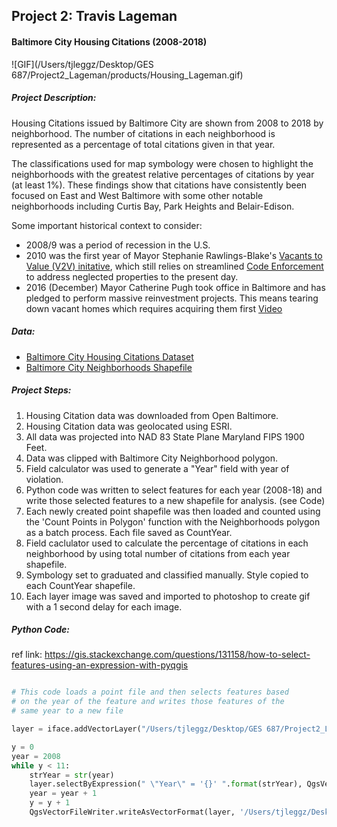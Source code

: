 Project 2: Travis Lageman
---


#### Baltimore City Housing Citations (2008-2018)

![GIF](/Users/tjleggz/Desktop/GES 687/Project2_Lageman/products/Housing_Lageman.gif)

##### Project Description:

Housing Citations issued by Baltimore City are shown from 2008
to 2018 by neighborhood. The number of citations in each neighborhood
is represented as a percentage of total citations given in that year.

The classifications used for map symbology were chosen to highlight the neighborhoods with the greatest relative percentages of citations by year (at least 1%). These findings show that citations have consistently been focused on East and West Baltimore with some other  notable neighborhoods including Curtis Bay, Park Heights and Belair-Edison.

Some important historical context to consider:
* 2008/9 was a period of recession in the U.S.
* 2010 was the first year of Mayor Stephanie Rawlings-Blake's [Vacants to Value (V2V) initative](http://www.vacantstovalue.org/vtov_faq), which still relies on streamlined [Code Enforcement](https://www.citypaper.com/news/mobtownbeat/bcp-090716-mob-v2v-20160906-story.html) to address neglected properties to the present day.
* 2016 (December) Mayor Catherine Pugh took office in Baltimore and has pledged to perform massive reinvestment projects. This means tearing down vacant homes which requires acquiring them first [Video](https://www.baltimoresun.com/news/maryland/baltimore-city/bs-md-ci-vacant-demolition-blocks-20180227-story.html)

##### Data:

* [Baltimore City Housing Citations Dataset](https://data.baltimorecity.gov/Housing-Development/Housing-Citations/pugq-wdem)
* [Baltimore City Neighborhoods Shapefile](http://gis-baltimore.opendata.arcgis.com/datasets/neighborhoods)

##### Project Steps:

1. Housing Citation data was downloaded from Open Baltimore.
2. Housing Citation data was geolocated using ESRI.
3. All data was projected into NAD 83 State Plane Maryland FIPS 1900 Feet.
4. Data was clipped with Baltimore City Neighborhood polygon.
5. Field calculator was used to generate a "Year" field with year of violation.
6. Python code was written to select features for each year (2008-18)
and write those selected features to a new shapefile for analysis. (see Code)
7. Each newly created point shapefile was then loaded and counted using the
'Count Points in Polygon' function with the Neighborhoods polygon as a batch process. Each file saved as CountYear.
8. Field caclulator used to calculate the percentage of citations in each neighborhood by using total number of citations from each year shapefile.
9. Symbology set to graduated and classified manually. Style copied to each CountYear shapefile.
10. Each layer image was saved and imported to photoshop to create gif with a 1 second delay for each image.


##### Python Code:

ref link: https://gis.stackexchange.com/questions/131158/how-to-select-features-using-an-expression-with-pyqgis

```python

# This code loads a point file and then selects features based
# on the year of the feature and writes those features of the
# same year to a new file

layer = iface.addVectorLayer("/Users/tjleggz/Desktop/GES 687/Project2_Lageman/shapefiles/HousingCitationsProj.shp", '', 'ogr')

y = 0
year = 2008
while y < 11:
    strYear = str(year)
    layer.selectByExpression(" \"Year\" = '{}' ".format(strYear), QgsVectorLayer.SetSelection)
    year = year + 1
    y = y + 1
    QgsVectorFileWriter.writeAsVectorFormat(layer, '/Users/tjleggz/Desktop/GES 687/Project2_Lageman/shapefiles/' + strYear + '.GPKG', 'utf-8', layer.crs(),'GPKG', True)
```
